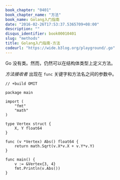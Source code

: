 ```yaml
---
book_chapter: "0401"
book_chapter_name: "方法"
book_name: Golang入门指南
date: "2016-02-26T17:53:37.5365709+08:00"
description: ""
disqus_identifier: book00010401
slug: "methods"
title: Golang入门指南-方法
codeurl: "https://wide.b3log.org/playground/.go"
---
```





Go 没有类。然而，仍然可以在结构体类型上定义方法。

_方法接收者_ 出现在 `func` 关键字和方法名之间的参数中。

```
// +build OMIT

package main

import (
	"fmt"
	"math"
)

type Vertex struct {
	X, Y float64
}

func (v *Vertex) Abs() float64 {
	return math.Sqrt(v.X*v.X + v.Y*v.Y)
}

func main() {
	v := &Vertex{3, 4}
	fmt.Println(v.Abs())
}

```


